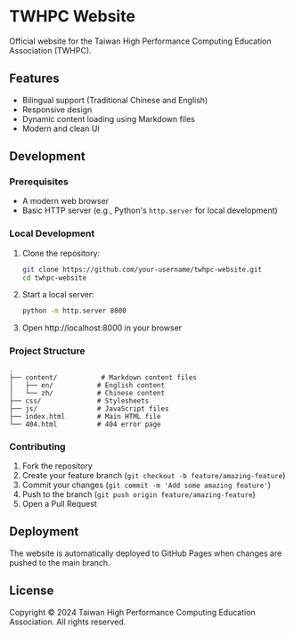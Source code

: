 # TWHPC Website

Official website for the Taiwan High Performance Computing Education Association (TWHPC).

## Features

- Bilingual support (Traditional Chinese and English)
- Responsive design
- Dynamic content loading using Markdown files
- Modern and clean UI

## Development

### Prerequisites

- A modern web browser
- Basic HTTP server (e.g., Python's `http.server` for local development)

### Local Development

1. Clone the repository:
   ```bash
   git clone https://github.com/your-username/twhpc-website.git
   cd twhpc-website
   ```

2. Start a local server:
   ```bash
   python -m http.server 8000
   ```

3. Open http://localhost:8000 in your browser

### Project Structure

```
.
├── content/           # Markdown content files
│   ├── en/           # English content
│   └── zh/           # Chinese content
├── css/              # Stylesheets
├── js/               # JavaScript files
├── index.html        # Main HTML file
└── 404.html          # 404 error page
```

### Contributing

1. Fork the repository
2. Create your feature branch (`git checkout -b feature/amazing-feature`)
3. Commit your changes (`git commit -m 'Add some amazing feature'`)
4. Push to the branch (`git push origin feature/amazing-feature`)
5. Open a Pull Request

## Deployment

The website is automatically deployed to GitHub Pages when changes are pushed to the main branch.

## License

Copyright © 2024 Taiwan High Performance Computing Education Association. All rights reserved.
